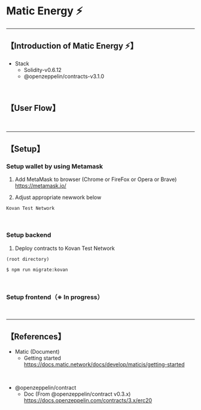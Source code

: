 # Matic Energy ⚡️

***
## 【Introduction of Matic Energy ⚡️】
- Stack
  - Solidity-v0.6.12
  - @openzeppelin/contracts-v3.1.0 


&nbsp;

## 【User Flow】


&nbsp;

***

## 【Setup】
### Setup wallet by using Metamask
1. Add MetaMask to browser (Chrome or FireFox or Opera or Brave)    
https://metamask.io/  


2. Adjust appropriate newwork below 
```
Kovan Test Network
```

&nbsp;


### Setup backend
1. Deploy contracts to Kovan Test Network
```
(root directory)

$ npm run migrate:kovan
```

&nbsp;


### Setup frontend（※ In progress）


&nbsp;


***

## 【References】
- Matic (Document)
  - Getting started  
    https://docs.matic.network/docs/develop/maticjs/getting-started

<br>

- @openzeppelin/contract
  - Doc (From @openzeppelin/contract v0.3.x)  
https://docs.openzeppelin.com/contracts/3.x/erc20
